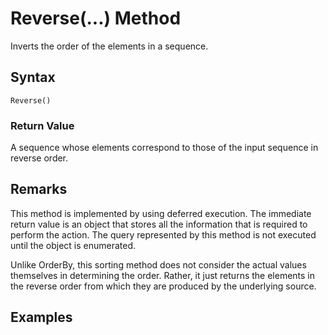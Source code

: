 # Reverse(...) Method
Inverts the order of the elements in a sequence.

## Syntax
```
Reverse()
```


### Return Value
A sequence whose elements correspond to those of the input sequence in reverse order.

## Remarks
This method is implemented by using deferred execution. The immediate return value is an object that stores all the information that is required to perform the action. The query represented by this method is not executed until the object is enumerated.

Unlike OrderBy, this sorting method does not consider the actual values themselves in determining the order. Rather, it just returns the elements in the reverse order from which they are produced by the underlying source.


## Examples



